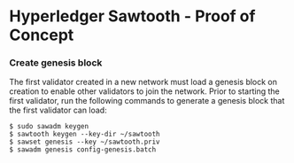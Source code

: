 # Hyperledger Sawtooth - Proof of Concept


### Create genesis block
The first validator created in a new network must load a genesis block on creation to enable other validators to join the network. Prior to starting the first validator, run the following commands to generate a genesis block that the first validator can load:

```
$ sudo sawadm keygen
$ sawtooth keygen --key-dir ~/sawtooth
$ sawset genesis --key ~/sawtooth.priv
$ sawadm genesis config-genesis.batch
````
